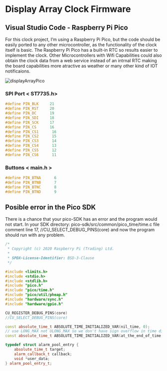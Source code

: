 # Display Array Clock Firmware

## Visual Studio Code - Raspberry Pi Pico

For this clock project, I’m using a Raspberry Pi Pico, but the code should be easily ported to any other microcontroller, as the functionality of the clock itself is basic. The Raspberry Pi Pico has a built-in RTC so results easier to implement the clock. Other Microcontrollers with Wifi Capabilities could also obtain the clock data from a web service instead of an intrnal RTC making the board capabilities more atractive as weather or many other kind of IOT notificaions.

![displayArrayPico](https://savageelectronics.com/wp-content/uploads/2021/05/g16799-1024x625.png)

### SPI Port < ST7735.h>

```c++
#define PIN_BLK     21
#define PIN_RST     20
#define PIN_DC      19
#define PIN_SDI     18
#define PIN_SCK     17
#define PIN_CS      16
#define PIN_CS1      16
#define PIN_CS2      15
#define PIN_CS3      14
#define PIN_CS4      13
#define PIN_CS5      12
#define PIN_CS6      11
```

### Buttons < main.h >

```c++
#define PIN_BTNA      6
#define PIN_BTNB      7
#define PIN_BTNC      8
#define PIN_BTND      9
```

## Posible error in the Pico SDK
There is a chance that your pico-SDK has an error and the program would not start. In your SDK directory: pico-sdk/src/common/pico_time/time.c file comment line 17, //CU_SELECT_DEBUG_PINS(core) and now the program should run with any problem.

```c++
/*
 * Copyright (c) 2020 Raspberry Pi (Trading) Ltd.
 *
 * SPDX-License-Identifier: BSD-3-Clause
 */

#include <limits.h>
#include <stdio.h>
#include <stdlib.h>
#include "pico.h"
#include "pico/time.h"
#include "pico/util/pheap.h"
#include "hardware/sync.h"
#include "hardware/gpio.h"

CU_REGISTER_DEBUG_PINS(core)
//CU_SELECT_DEBUG_PINS(core)

const absolute_time_t ABSOLUTE_TIME_INITIALIZED_VAR(nil_time, 0);
// use LONG_MAX not ULONG_MAX so we don't have sign overflow in time diffs
const absolute_time_t ABSOLUTE_TIME_INITIALIZED_VAR(at_the_end_of_time, ULONG_MAX);

typedef struct alarm_pool_entry {
    absolute_time_t target;
    alarm_callback_t callback;
    void *user_data;
} alarm_pool_entry_t;
```
